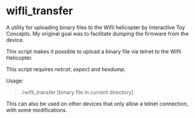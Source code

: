 # wifli_transfer
A utility for uploading binary files to the Wifli helicopter by Interactive Toy Concepts. My original goal was to facilitate dumping the firmware from the device. 

This script makes it possible to upload a binary file via telnet to the Wifli Helicopter. 

This script requires *netcat*, *expect* and *hexdump*. 

Usage: 
>./wifli_transfer [binary file in current directory] 

This can also be used on other devices that only allow a telnet connection, with some modifications. 
